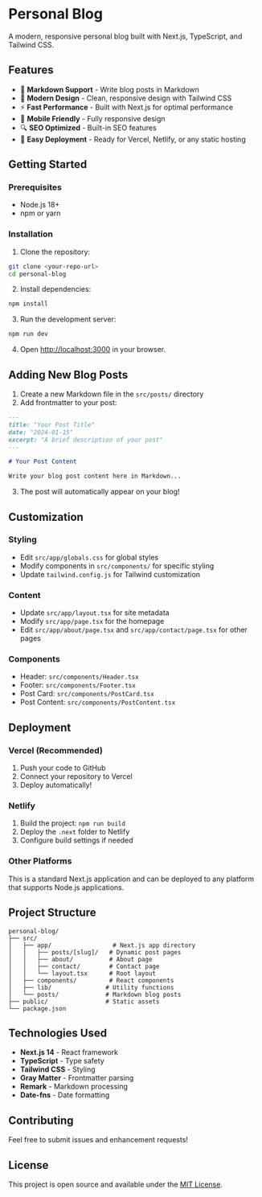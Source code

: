 # Personal Blog

A modern, responsive personal blog built with Next.js, TypeScript, and Tailwind CSS.

## Features

- 📝 **Markdown Support** - Write blog posts in Markdown
- 🎨 **Modern Design** - Clean, responsive design with Tailwind CSS
- ⚡ **Fast Performance** - Built with Next.js for optimal performance
- 📱 **Mobile Friendly** - Fully responsive design
- 🔍 **SEO Optimized** - Built-in SEO features
- 🚀 **Easy Deployment** - Ready for Vercel, Netlify, or any static hosting

## Getting Started

### Prerequisites

- Node.js 18+ 
- npm or yarn

### Installation

1. Clone the repository:
```bash
git clone <your-repo-url>
cd personal-blog
```

2. Install dependencies:
```bash
npm install
```

3. Run the development server:
```bash
npm run dev
```

4. Open [http://localhost:3000](http://localhost:3000) in your browser.

## Adding New Blog Posts

1. Create a new Markdown file in the `src/posts/` directory
2. Add frontmatter to your post:

```markdown
---
title: "Your Post Title"
date: "2024-01-15"
excerpt: "A brief description of your post"
---

# Your Post Content

Write your blog post content here in Markdown...
```

3. The post will automatically appear on your blog!

## Customization

### Styling
- Edit `src/app/globals.css` for global styles
- Modify components in `src/components/` for specific styling
- Update `tailwind.config.js` for Tailwind customization

### Content
- Update `src/app/layout.tsx` for site metadata
- Modify `src/app/page.tsx` for the homepage
- Edit `src/app/about/page.tsx` and `src/app/contact/page.tsx` for other pages

### Components
- Header: `src/components/Header.tsx`
- Footer: `src/components/Footer.tsx`
- Post Card: `src/components/PostCard.tsx`
- Post Content: `src/components/PostContent.tsx`

## Deployment

### Vercel (Recommended)

1. Push your code to GitHub
2. Connect your repository to Vercel
3. Deploy automatically!

### Netlify

1. Build the project: `npm run build`
2. Deploy the `.next` folder to Netlify
3. Configure build settings if needed

### Other Platforms

This is a standard Next.js application and can be deployed to any platform that supports Node.js applications.

## Project Structure

```
personal-blog/
├── src/
│   ├── app/                 # Next.js app directory
│   │   ├── posts/[slug]/   # Dynamic post pages
│   │   ├── about/          # About page
│   │   ├── contact/        # Contact page
│   │   └── layout.tsx      # Root layout
│   ├── components/         # React components
│   ├── lib/               # Utility functions
│   └── posts/             # Markdown blog posts
├── public/                # Static assets
└── package.json
```

## Technologies Used

- **Next.js 14** - React framework
- **TypeScript** - Type safety
- **Tailwind CSS** - Styling
- **Gray Matter** - Frontmatter parsing
- **Remark** - Markdown processing
- **Date-fns** - Date formatting

## Contributing

Feel free to submit issues and enhancement requests!

## License

This project is open source and available under the [MIT License](LICENSE).